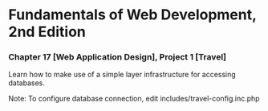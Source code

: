 # Fundamentals of Web Development, 2nd Edition
### Chapter 17 [Web Application Design], Project 1 [Travel]

Learn how to make use of a simple layer infrastructure for accessing databases.

Note: To configure database connection, edit includes/travel-config.inc.php

  
